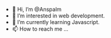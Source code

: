 - 👋 Hi, I’m @Anspalm
- 👀 I’m interested in web development.
- 🌱 I’m currently learning Javascript.
- 📫 How to reach me ...

<!---
Anspalm/Anspalm is a ✨ special ✨ repository because its `README.md` (this file) appears on your GitHub profile.
You can click the Preview link to take a look at your changes.
--->
